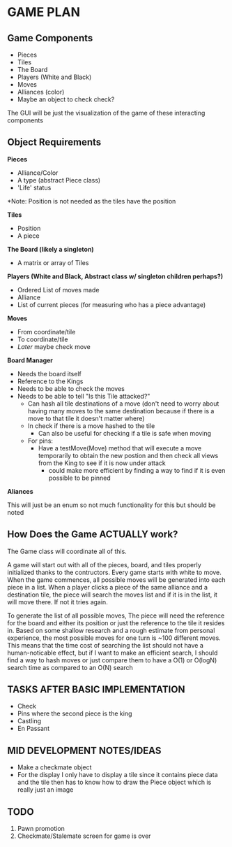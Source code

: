 # GAME PLAN

## Game Components

- Pieces
- Tiles
- The Board
- Players (White and Black)
- Moves
- Alliances (color)
- Maybe an object to check check?
  
The GUI will be just the visualization of the game of these interacting components

## Object Requirements

**Pieces**
- Alliance/Color
- A type (abstract Piece class)
- 'Life' status

*Note: Position is not needed as the tiles have the position

**Tiles**
- Position
- A piece

**The Board (likely a singleton)**
- A matrix or array of Tiles

**Players (White and Black, Abstract class w/ singleton children perhaps?)**
- Ordered List of moves made
- Alliance
- List of current pieces (for measuring who has a piece advantage)

**Moves**
- From coordinate/tile
- To coordinate/tile
- *Later* maybe check move

**Board Manager**
- Needs the board itself
- Reference to the Kings
- Needs to be able to check the moves
- Needs to be able to tell "Is this Tile attacked?" 
  - Can hash all tile destinations of a move (don't need to worry about having many moves to the same destination because if there is a move to that tile it doesn't matter where)
  - In check if there is a move hashed to the tile
    - Can also be useful for checking if a tile is safe when moving
  - For pins:
    - Have a testMove(Move) method that will execute a move temporarily to obtain the new postion and then check all views from the King to see if it is now under attack
      - could make more efficient by finding a way to find if it is even possible to be pinned

**Aliances**

This will just be an enum so not much functionality for this but should be noted


## How Does the Game ACTUALLY work?
The Game class will coordinate all of this.

A game will start out with all of the pieces, board, and tiles properly initialized thanks to the contructors. Every game starts with white to move. When the game commences, all possible moves will be generated into each piece in a list. When a player clicks a piece of the same alliance and a destination tile, the piece will search the moves list and if it is in the list, it will move there. If not it tries again.

To generate the list of all possible moves, The piece will need the reference for the board and either its position or just the reference to the tile it resides in. Based on some shallow research and a rough estimate from personal experience, the most possible moves for one turn is ~100 different moves. This means that the time cost of searching the list should not have a human-noticable effect, but if I want to make an efficient search, I should find a way to hash moves or just compare them to have a O(1) or O(logN) search time as compared to an O(N) search

## TASKS AFTER BASIC IMPLEMENTATION
- Check
- Pins where the second piece is the king
- Castling
- En Passant

## MID DEVELOPMENT NOTES/IDEAS
- Make a checkmate object
- For the display I only have to display a tile since it contains piece data and the tile then has to know how to draw the Piece object which is really just an image

## TODO
1. Pawn promotion
2. Checkmate/Stalemate screen for game is over
